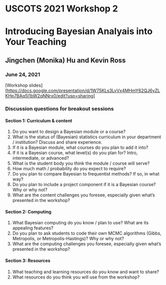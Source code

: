 # USCOTS 2021 Workshop 2
# Introducing Bayesian Analyais into Your Teaching
## Jingchen (Monika) Hu and Kevin Ross
### June 24, 2021

[Workshop slides] [https://docs.google.com/presentation/d/1W75KLs3LvVx4MHmY62QJ6yZLKHp7BAq5I1bW2qNNrx0/edit?usp=sharing]

### Discussion questions for breakout sessions

#### Section 1: Curriculum & content

1. Do you want to design a Bayesian module or a course?
2. What is the status of (Bayesian) statistics curriculum in your department / institution? Discuss and share experience.
3. If it is a Bayesian module, what courses do you plan to add it into?
4. If it is a Bayesian course, what level(s) do you plan for? Intro, intermediate, or advanced?
5. What is the student body you think the module / course will serve?
6. How much math / probability do you expect to require?
7. Do you plan to compare Bayesian to frequentist methods? If so, in what way?
8. Do you plan to include a project component if it is a Bayesian course? Why or why not?
9. What are the content challenges you foresee, especially given what’s presented in the workshop?

#### Section 2: Computing

1. What Bayesian computing do you know / plan to use? What are its appealing features?
2. Do you plan to ask students to code their own MCMC algorithms (Gibbs, Metropolis, or Metropolis-Hastings)? Why or why not?
3. What are the computing challenges you foresee, especially given what’s presented in the workshop?

#### Section 3: Resources

1. What teaching and learning resources do you know and want to share?
2. What resources do you think you will use from the workshop?
